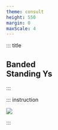 ```yaml
---
theme: consult
height: 550
margin: 0
maxScale: 4
---
```

<!-- slide template="[[gym-ex]]" -->

::: title
## Banded<br> Standing Ys
:::

::: instruction

![](https://i0.wp.com/post.healthline.com/wp-content/uploads/2021/06/400x400_Back_Exercises_With_Bands_to_Counteract_Work_From_Home_Posture_Standing_Y_s.gif?h=840)<!-- element style="width:500px;object-fit:contain" -->

:::